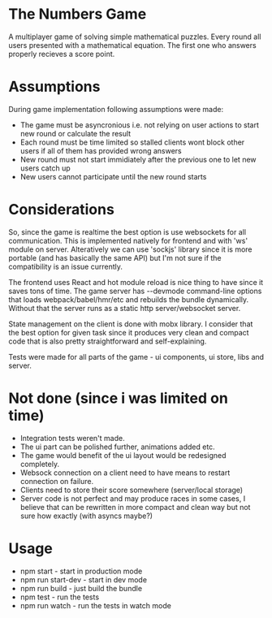 # The Numbers Game

A multiplayer game of solving simple mathematical puzzles. Every round all users presented with a mathematical equation. The first one who answers properly recieves a score point.

# Assumptions

During game implementation following assumptions were made:

- The game must be asyncronious i.e. not relying on user actions to start new round or calculate the result
- Each round must be time limited so stalled clients wont block other users if all of them has provided wrong answers
- New round must not start immidiately after the previous one to let new users catch up
- New users cannot participate until the new round starts

# Considerations

So, since the game is realtime the best option is use websockets for all communication. This is implemented natively for frontend and with 'ws' module on server. Alteratively we can use 'sockjs' library since it is more portable (and has basically the same API) but I'm not sure if the compatibility is an issue currently.

The frontend uses React and hot module reload is nice thing to have since it saves tons of time. The game server has --devmode command-line options that loads webpack/babel/hmr/etc and rebuilds the bundle dynamically. Without that the server runs as a static http server/websocket server.

State management on the client is done with mobx library. I consider that the best option for given task since it produces very clean and compact code that is also pretty straightforward and self-explaining.

Tests were made for all parts of the game - ui components, ui store, libs and server.

# Not done (since i was limited on time)

- Integration tests weren't made. 
- The ui part can be polished further, animations added etc.
- The game would benefit of the ui layout would be redesigned completely.
- Websock connection on a client need to have means to restart connection on failure.
- Clients need to store their score somewhere (server/local storage)
- Server code is not perfect and may produce races in some cases, I believe that can be rewritten in more compact and clean way but not sure how exactly (with asyncs maybe?)

# Usage

- npm start - start in production mode
- npm run start-dev - start in dev mode
- npm run build - just build the bundle
- npm test - run the tests
- npm run watch - run the tests in watch mode